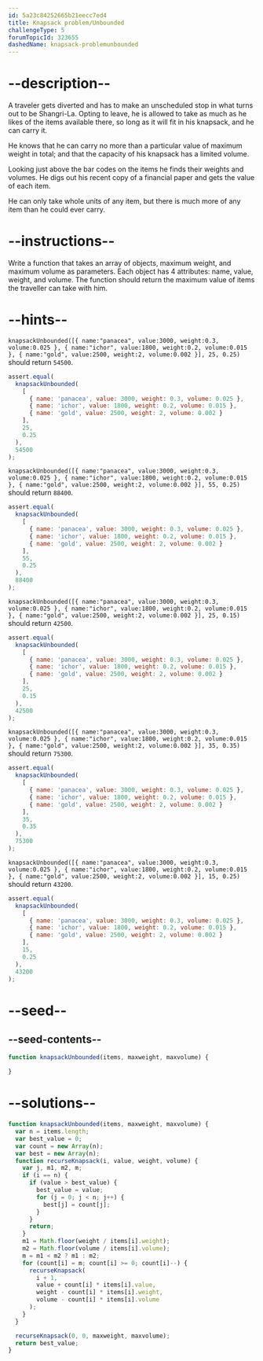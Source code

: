 ```yaml
---
id: 5a23c84252665b21eecc7ed4
title: Knapsack problem/Unbounded
challengeType: 5
forumTopicId: 323655
dashedName: knapsack-problemunbounded
---
```


# --description--

A traveler gets diverted and has to make an unscheduled stop in what turns out to be Shangri-La. Opting to leave, he is allowed to take as much as he likes of the items available there, so long as it will fit in his knapsack, and he can carry it.

He knows that he can carry no more than a particular value of maximum weight in total; and that the capacity of his knapsack has a limited volume.

Looking just above the bar codes on the items he finds their weights and volumes. He digs out his recent copy of a financial paper and gets the value of each item.

He can only take whole units of any item, but there is much more of any item than he could ever carry.

# --instructions--

Write a function that takes an array of objects, maximum weight, and maximum volume as parameters. Each object has 4 attributes: name, value, weight, and volume. The function should return the maximum value of items the traveller can take with him.

# --hints--

`knapsackUnbounded([{ name:"panacea", value:3000, weight:0.3, volume:0.025 }, { name:"ichor", value:1800, weight:0.2, volume:0.015 }, { name:"gold", value:2500, weight:2, volume:0.002 }], 25, 0.25)` should return `54500`.

```js
assert.equal(
  knapsackUnbounded(
    [
      { name: 'panacea', value: 3000, weight: 0.3, volume: 0.025 },
      { name: 'ichor', value: 1800, weight: 0.2, volume: 0.015 },
      { name: 'gold', value: 2500, weight: 2, volume: 0.002 }
    ],
    25,
    0.25
  ),
  54500
);
```

`knapsackUnbounded([{ name:"panacea", value:3000, weight:0.3, volume:0.025 }, { name:"ichor", value:1800, weight:0.2, volume:0.015 }, { name:"gold", value:2500, weight:2, volume:0.002 }], 55, 0.25)` should return `88400`.

```js
assert.equal(
  knapsackUnbounded(
    [
      { name: 'panacea', value: 3000, weight: 0.3, volume: 0.025 },
      { name: 'ichor', value: 1800, weight: 0.2, volume: 0.015 },
      { name: 'gold', value: 2500, weight: 2, volume: 0.002 }
    ],
    55,
    0.25
  ),
  88400
);
```

`knapsackUnbounded([{ name:"panacea", value:3000, weight:0.3, volume:0.025 }, { name:"ichor", value:1800, weight:0.2, volume:0.015 }, { name:"gold", value:2500, weight:2, volume:0.002 }], 25, 0.15)` should return `42500`.

```js
assert.equal(
  knapsackUnbounded(
    [
      { name: 'panacea', value: 3000, weight: 0.3, volume: 0.025 },
      { name: 'ichor', value: 1800, weight: 0.2, volume: 0.015 },
      { name: 'gold', value: 2500, weight: 2, volume: 0.002 }
    ],
    25,
    0.15
  ),
  42500
);
```

`knapsackUnbounded([{ name:"panacea", value:3000, weight:0.3, volume:0.025 }, { name:"ichor", value:1800, weight:0.2, volume:0.015 }, { name:"gold", value:2500, weight:2, volume:0.002 }], 35, 0.35)` should return `75300`.

```js
assert.equal(
  knapsackUnbounded(
    [
      { name: 'panacea', value: 3000, weight: 0.3, volume: 0.025 },
      { name: 'ichor', value: 1800, weight: 0.2, volume: 0.015 },
      { name: 'gold', value: 2500, weight: 2, volume: 0.002 }
    ],
    35,
    0.35
  ),
  75300
);
```

`knapsackUnbounded([{ name:"panacea", value:3000, weight:0.3, volume:0.025 }, { name:"ichor", value:1800, weight:0.2, volume:0.015 }, { name:"gold", value:2500, weight:2, volume:0.002 }], 15, 0.25)` should return `43200`.

```js
assert.equal(
  knapsackUnbounded(
    [
      { name: 'panacea', value: 3000, weight: 0.3, volume: 0.025 },
      { name: 'ichor', value: 1800, weight: 0.2, volume: 0.015 },
      { name: 'gold', value: 2500, weight: 2, volume: 0.002 }
    ],
    15,
    0.25
  ),
  43200
);
```

# --seed--

## --seed-contents--

```js
function knapsackUnbounded(items, maxweight, maxvolume) {

}
```

# --solutions--

```js
function knapsackUnbounded(items, maxweight, maxvolume) {
  var n = items.length;
  var best_value = 0;
  var count = new Array(n);
  var best = new Array(n);
  function recurseKnapsack(i, value, weight, volume) {
    var j, m1, m2, m;
    if (i == n) {
      if (value > best_value) {
        best_value = value;
        for (j = 0; j < n; j++) {
          best[j] = count[j];
        }
      }
      return;
    }
    m1 = Math.floor(weight / items[i].weight);
    m2 = Math.floor(volume / items[i].volume);
    m = m1 < m2 ? m1 : m2;
    for (count[i] = m; count[i] >= 0; count[i]--) {
      recurseKnapsack(
        i + 1,
        value + count[i] * items[i].value,
        weight - count[i] * items[i].weight,
        volume - count[i] * items[i].volume
      );
    }
  }

  recurseKnapsack(0, 0, maxweight, maxvolume);
  return best_value;
}
```
